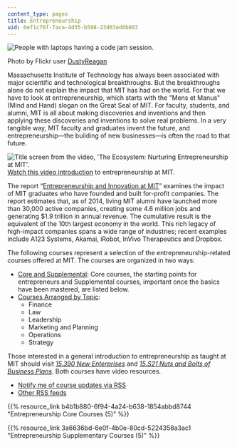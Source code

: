 ```yaml
---
content_type: pages
title: Entrepreneurship
uid: 6ef1c76f-7aca-4d35-b598-23d03ed0b803
---
```

![People with laptops having a code jam session.](https://ocw.mit.edu/courses/entrepreneurship/dhp_entrepreneurship.jpg)

Photo by Flickr user [DustyReagan](http://www.flickr.com/photos/dustyreagan/)

Massachusetts Institute of Technology has always been associated with major scientific and technological breakthroughs. But the breakthroughs alone do not explain the impact that MIT has had on the world. For that we have to look at entrepreneurship, which starts with the "Mens et Manus" (Mind and Hand) slogan on the Great Seal of MIT. For faculty, students, and alumni, MIT is all about making discoveries and inventions and then applying these discoveries and inventions to solve real problems. In a very tangible way, MIT faculty and graduates invent the future, and entrepreneurship—the building of new businesses—is often the road to that future.

![Title screen from the video, 'The Ecosystem: Nurturing Entrepreneurship at MIT'.](https://ocw.mit.edu/courses/entrepreneurship/ecosystem_slate2.png)  
[Watch this video introduction](https://www.youtube.com/watch?v=WSkDqpBctfA) to entrepreneurship at MIT.

The report “[Entrepreneurship and Innovation at MIT](http://web.mit.edu/innovate/entrepreneurship2015.pdf)” examines the impact of MIT graduates who have founded and built for-profit companies. The report estimates that, as of 2014, living MIT alumni have launched more than 30,000 active companies, creating some 4.6 million jobs and generating $1.9 trillion in annual revenue. The cumulative result is the equivalent of the 10th largest economy in the world. This rich legacy of high-impact companies spans a wide range of industries; recent examples include A123 Systems, Akamai, iRobot, InVivo Therapeutics and Dropbox.

The following courses represent a selection of the entrepreneurship-related courses offered at MIT. The courses are organized in two ways:

- [Core and Supplemental](https://ocw.mit.edu/courses/entrepreneurship/#listing): Core courses, the starting points for entrepreneurs and Supplemental courses, important once the basics have been mastered, are listed below.
- [Courses Arranged by Topic](https://ocw.mit.edu/courses/entrepreneurship/topic-list):
    - Finance
    - Law
    - Leadership
    - Marketing and Planning
    - Operations
    - Strategy

Those interested in a general introduction to entrepreneurship as taught at MIT should visit [_15.390 New Enterprises_](https://ocw.mit.edu/courses/sloan-school-of-management/15-390-new-enterprises-spring-2013) and [_15.S21 Nuts and Bolts of Business Plans_](https://ocw.mit.edu/courses/sloan-school-of-management/15-s21-nuts-and-bolts-of-business-plans-january-iap-2014). Both courses have video resources.

- [Notify me of course updates via RSS](http://ocw.mit.edu/rss/new/mit-newcourses-entrepreneurship.xml)
- [Other RSS feeds](https://ocw.mit.edu/help/rss)

{{% resource_link b4b1b880-6f94-4a24-b638-1854abbd8744 "Entrepreneurship Core Courses (5)" %}}

{{% resource_link 3a6636bd-6e0f-4b0e-80cd-5224358a3ac1 "Entrepreneurship Supplementary Courses (5)" %}}